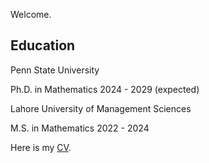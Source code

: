 Welcome.

## Education

Penn State University

Ph.D. in Mathematics 2024 - 2029 (expected)

Lahore University of Management Sciences

M.S. in Mathematics 2022 - 2024

Here is my [CV](docs/assets/My_CV-2.pdf). 
